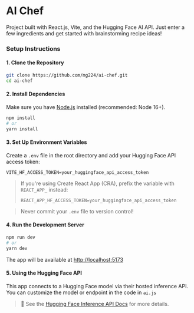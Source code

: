 # AI Chef

Project built with React.js, Vite, and the Hugging Face AI API. Just enter a few ingredients and get started with brainstorming recipe ideas!

### Setup Instructions

#### 1. **Clone the Repository**

```bash
git clone https://github.com/mg224/ai-chef.git
cd ai-chef
```

#### 2. **Install Dependencies**

Make sure you have [Node.js](https://nodejs.org/) installed (recommended: Node 16+).

```bash
npm install
# or
yarn install
```

#### 3. **Set Up Environment Variables**

Create a `.env` file in the root directory and add your Hugging Face API access token:

```env
VITE_HF_ACCESS_TOKEN=your_huggingface_api_access_token
```

> If you're using Create React App (CRA), prefix the variable with `REACT_APP_` instead:
>
> ```env
> REACT_APP_HF_ACCESS_TOKEN=your_huggingface_api_access_token
> ```

> Never commit your `.env` file to version control!

#### 4. **Run the Development Server**

```bash
npm run dev
# or
yarn dev
```

The app will be available at [http://localhost:5173](http://localhost:5173)

#### 5. **Using the Hugging Face API**

This app connects to a Hugging Face model via their hosted inference API. You can customize the model or endpoint in the code in `ai.js`

> 🔗 See the [Hugging Face Inference API Docs](https://huggingface.co/docs/api-inference/index) for more details.
